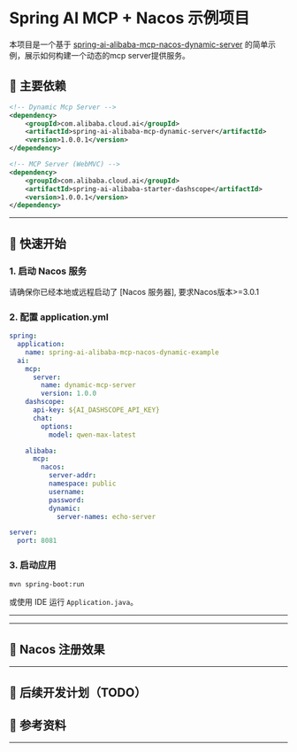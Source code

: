 # Spring AI MCP + Nacos 示例项目

本项目是一个基于 [spring-ai-alibaba-mcp-nacos-dynamic-server](https://github.com/spring-projects/spring-ai-alibaba) 的简单示例，展示如何构建一个动态的mcp server提供服务。

## 🧩 主要依赖

```xml
<!-- Dynamic Mcp Server -->
<dependency>
    <groupId>com.alibaba.cloud.ai</groupId>
    <artifactId>spring-ai-alibaba-mcp-dynamic-server</artifactId>
    <version>1.0.0.1</version>
</dependency>

<!-- MCP Server (WebMVC) -->
<dependency>
    <groupId>com.alibaba.cloud.ai</groupId>
    <artifactId>spring-ai-alibaba-starter-dashscope</artifactId>
    <version>1.0.0.1</version>
</dependency>
```

---

## 🚀 快速开始

### 1. 启动 Nacos 服务

请确保你已经本地或远程启动了 [Nacos 服务器], 要求Nacos版本>=3.0.1

### 2. 配置 application.yml

```yaml
spring:
  application:
    name: spring-ai-alibaba-mcp-nacos-dynamic-example
  ai:
    mcp:
      server:
        name: dynamic-mcp-server
        version: 1.0.0
    dashscope:
      api-key: ${AI_DASHSCOPE_API_KEY}
      chat:
        options:
          model: qwen-max-latest

    alibaba:
      mcp:
        nacos:
          server-addr:
          namespace: public
          username:
          password:
          dynamic:
            server-names: echo-server

server:
  port: 8081
```

### 3. 启动应用

```bash
mvn spring-boot:run
```

或使用 IDE 运行 `Application.java`。

---

---

## 📡 Nacos 注册效果

---

## 🚧 后续开发计划（TODO）


## 📎 参考资料

---
